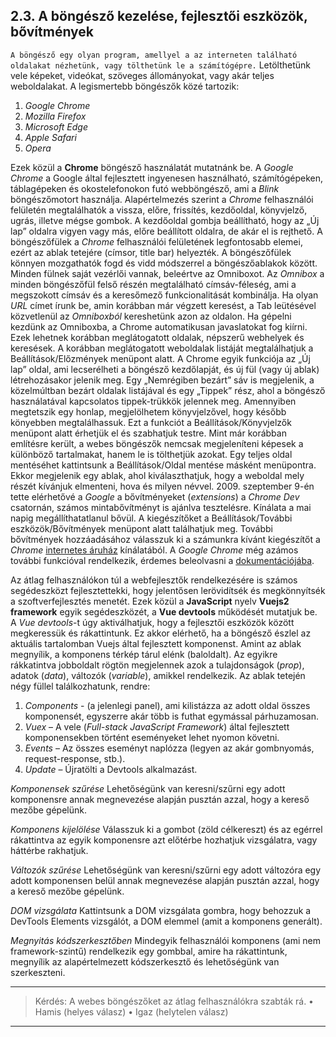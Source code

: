 ## 2.3. A böngésző kezelése, fejlesztői eszközök, bővítmények

`A böngésző egy olyan program, amellyel a az interneten található oldalakat nézhetünk, vagy tölthetünk le a számítógépre.` Letölthetünk vele képeket, videókat, szöveges állományokat, vagy akár teljes weboldalakat. A legismertebb böngészők közé tartozik:

1.  _Google Chrome_
2.  _Mozilla Firefox_
3.  _Microsoft Edge_
4.  _Apple Safari_
5.  _Opera_

Ezek közül a **Chrome** böngésző használatát mutatnánk be. A _Google Chrome_ a Google által fejlesztett ingyenesen használható, számítógépeken, táblagépeken és okostelefonokon futó webböngésző, ami a _Blink_ böngészőmotort használja. Alapértelmezés szerint a _Chrome_ felhasználói felületén megtalálhatók a vissza, előre, frissítés, kezdőoldal, könyvjelző, ugrás, illetve mégse gombok. A kezdőoldal gombja beállítható, hogy az „Új lap” oldalra vigyen vagy más, előre beállított oldalra, de akár el is rejthető. A böngészőfülek a _Chrome_ felhasználói felületének legfontosabb elemei, ezért az ablak tetejére (címsor, title bar) helyezték. A böngészőfülek könnyen mozgathatók fogd és vidd módszerrel a böngészőablakok között. Minden fülnek saját vezérlői vannak, beleértve az Omniboxot. Az _Omnibox_ a minden böngészőfül felső részén megtalálható címsáv-féleség, ami a megszokott címsáv és a keresőmező funkcionalitását kombinálja. Ha olyan _URL_ címet írunk be, amin korábban már végzett keresést, a Tab leütésével közvetlenül az _Omniboxból_ kereshetünk azon az oldalon. Ha gépelni kezdünk az Omniboxba, a Chrome automatikusan javaslatokat fog kiírni. Ezek lehetnek korábban meglátogatott oldalak, népszerű webhelyek és keresések. A korábban meglátogatott weboldalak listáját megtalálhatjuk a Beállítások/Előzmények menüpont alatt. A Chrome egyik funkciója az „Új lap” oldal, ami lecserélheti a böngésző kezdőlapját, és új fül (vagy új ablak) létrehozásakor jelenik meg. Egy „Nemrégiben bezárt” sáv is megjelenik, a közelmúltban bezárt oldalak listájával és egy „Tippek” rész, ahol a böngésző használatával kapcsolatos tippek-trükkök jelennek meg. Amennyiben megtetszik egy honlap, megjelölhetem könyvjelzővel, hogy később könyebben megtalálhassuk. Ezt a funkciót a Beállítások/Könyvjelzők menüpont alatt érhetjük el és szabhatjuk testre. Mint már korábban említésre került, a webes böngészők nemcsak megjeleníteni képesek a különböző tartalmakat, hanem le is tölthetjük azokat. Egy teljes oldal mentéséhet kattintsunk a Beállítások/Oldal mentése másként menüpontra. Ekkor megjelenik egy ablak, ahol kiválaszthatjuk, hogy a weboldal mely részét kívánjuk elmenteni, hova és milyen névvel. 2009. szeptember 9-én tette elérhetővé a _Google_ a bővítményeket (_extensions_) a _Chrome Dev_ csatornán, számos mintabővítményt is ajánlva tesztelésre. Kínálata a mai napig megállíthatatlanul bővül. A kiegészítőket a Beállítások/További eszközök/Bővítmények menüpont alatt találhatjuk meg. További bővítmények hozzáadásához válasszuk ki a számunkra kívánt kiegészítőt a 
_Chrome_ [internetes áruház](https://chrome.google.com/webstore/category/extensions?hl=hu) kínálatából. A _Google Chrome_ még azámos további funkcióval rendelkezik, érdemes beleolvasni a [dokumentációjába](https://support.google.com/chrome/#topic=7438008). 

Az átlag felhasználókon túl a webfejlesztők rendelkezésére is számos segédeszközt fejlesztettekki, hogy jelentősen lerövidítsék és megkönnyítsék a szoftverfejlesztés menetét. Ezek közül a **JavaScript** nyelv **Vuejs2 framework** egyik segédeszközét, a **Vue devtools** működését mutatjuk be. A _Vue devtools_-t úgy aktiválhatjuk, hogy a fejlesztői eszközök között megkeressük és rákattintunk. Ez akkor elérhető, ha a böngésző észlel az aktuális tartalomban Vuejs által fejlesztett komponenst. Amint az ablak megnyílik, a komponens térkép tárul elénk (baloldalt). Az egyikre rákkatintva jobboldalt rögtön megjelennek azok a tulajdonságok (_prop_), adatok (_data_), változók (_variable_), amikkel rendelkezik. Az ablak tetején négy füllel találkozhatunk, rendre:
1.  _Components_ - (a jelenlegi panel), ami kilistázza az adott oldal összes komponensét, egyszerre akár több is futhat egymással párhuzamosan. 
2.  _Vuex_ – A vele (_Full-stack JavaScript Framework_) által fejlesztett komponensekben történt eseményeket lehet nyomon követni.
3.  _Events_ – Az összes eseményt naplózza (legyen az akár gombnyomás, request-response, stb.).
3.  _Update_ – Újratölti a Devtools alkalmazást.

_Komponensek szűrése_
Lehetőségünk van keresni/szűrni egy adott komponensre annak megnevezése alapján pusztán azzal, hogy a kereső mezőbe gépelünk.

_Komponens kijelölése_
Válasszuk ki a   gombot (zöld célkereszt) és az egérrel rákattintva az egyik komponensre azt előtérbe hozhatjuk vizsgálatra, vagy háttérbe rakhatjuk.

_Változók szűrése_ 
Lehetőségünk van keresni/szűrni egy adott változóra egy adott komponensen belül annak megnevezése alapján pusztán azzal, hogy a kereső mezőbe gépelünk.

_DOM vizsgálata_
Kattintsunk a DOM vizsgálata gombra, hogy behozzuk a DevTools Elements vizsgálót, a DOM elemmel (amit a komponens generált).

_Megnyitás kódszerkesztőben_
Mindegyik felhasználói komponens (ami nem framework-szintű) rendelkezik egy gombbal, amire ha rákattintunk, megnyílik az alapértelmezett kódszerkesztő és lehetőségünk van szerkeszteni.

----
> Kérdés: A webes böngészőket az átlag felhasználókra szabták rá. 
> •	Hamis (helyes válasz)
> •	Igaz (helytelen válasz)
----
